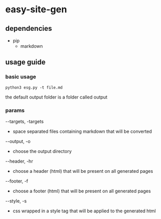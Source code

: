 # easy-site-gen

## dependencies

- pip
    - markdown

## usage guide

### basic usage

`python3 esg.py -t file.md`

the default output folder is a folder called output

### params

--targets, -targets
- space separated files containing markdown that will be converted

--output, -o
- choose the output directory

--header, -hr
- choose a header (html) that will be present on all generated pages

--footer, -f
- choose a footer (html) that will be present on all generated pages

--style, -s
- css wrapped in a style tag that will be applied to the generated html
